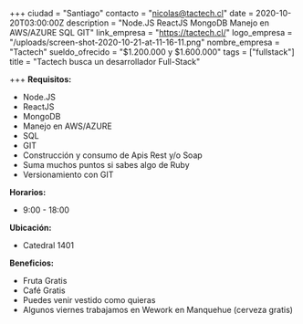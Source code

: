 +++
ciudad = "Santiago"
contacto = "nicolas@tactech.cl"
date = 2020-10-20T03:00:00Z
description = "Node.JS ReactJS MongoDB Manejo en AWS/AZURE SQL GIT"
link_empresa = "https://tactech.cl/"
logo_empresa = "/uploads/screen-shot-2020-10-21-at-11-16-11.png"
nombre_empresa = "Tactech"
sueldo_ofrecido = "$1.200.000  y $1.600.000"
tags = ["fullstack"]
title = "Tactech busca un desarrollador Full-Stack"

+++
**Requisitos:**

* Node.JS
* ReactJS
* MongoDB
* Manejo en AWS/AZURE
* SQL
* GIT
* Construcción y consumo de Apis Rest y/o Soap
* Suma muchos puntos si sabes algo de Ruby
* Versionamiento con GIT

**Horarios:**

* 9:00 - 18:00

**Ubicación:** 

* Catedral 1401

**Beneficios:**

* Fruta Gratis
* Café Gratis
* Puedes venir vestido como quieras
* Algunos viernes trabajamos en Wework en Manquehue (cerveza gratis)